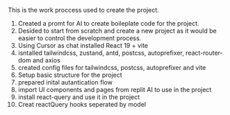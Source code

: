 This is the work proccess used to create the project.

1. Created a promt for AI to create boileplate code for the project.
2. Desided to start from scratch and create a new project as it would be easier to control the development process.
3. Using Cursor as chat installed React 19 + vite
4. isntalled tailwindcss, zustand, antd, postcss, autoprefixer, react-router-dom and axios
5. created config files for tailwindcss, postcss, autoprefixer and vite
6. Setup basic structure for the project
7. prepared inital autantication flow
8. import UI components and pages from replit AI to use in the project
9. install react-query and use it in the project
10. Creat reactQuery hooks seperated by model
